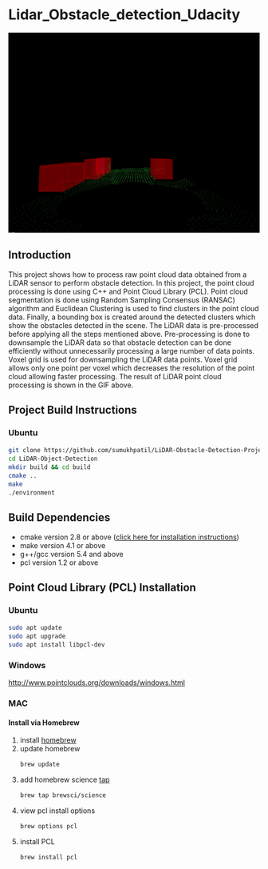 # Lidar_Obstacle_detection_Udacity
<img src="media/LidarObstacleDetection.gif" width="700" height="400" />

## Introduction

This project shows how to process raw point cloud data obtained from a LiDAR sensor to perform obstacle detection. In this project, the point cloud processing is done using C++ and Point Cloud Library (PCL). Point cloud segmentation is done using Random Sampling Consensus (RANSAC) algorithm and Euclidean Clustering is used to find clusters in the point cloud data. Finally, a bounding box is created around the detected clusters which show the obstacles detected in the scene. The LiDAR data is pre-processed before applying all the steps mentioned above. Pre-processing is done to downsample the LiDAR data so that obstacle detection can be done efficiently without unnecessarily processing a large number of data points. Voxel grid is used for downsampling the LiDAR data points. Voxel grid allows only one point per voxel which decreases the resolution of the point cloud allowing faster processing. The result of LiDAR point cloud processing is shown in the GIF above.


## Project Build Instructions
### Ubuntu
```bash
git clone https://github.com/sumukhpatil/LiDAR-Obstacle-Detection-Project.git
cd LiDAR-Object-Detection
mkdir build && cd build
cmake ..
make
./environment
```

## Build Dependencies
- cmake version 2.8 or above ([click here for installation instructions](https://cmake.org/install/))
- make version 4.1 or above
- g++/gcc version 5.4 and above
- pcl version 1.2 or above

## Point Cloud Library (PCL) Installation
### Ubuntu

```bash
sudo apt update
sudo apt upgrade
sudo apt install libpcl-dev

```

### Windows

http://www.pointclouds.org/downloads/windows.html

### MAC

#### Install via Homebrew
1. install [homebrew](https://brew.sh/)
2. update homebrew
	```bash
	brew update
	```
3. add  homebrew science [tap](https://docs.brew.sh/Taps)
	```bash
	brew tap brewsci/science
	```
4. view pcl install options
	```bash
	brew options pcl
	```
5. install PCL
	```bash
	brew install pcl
	```
